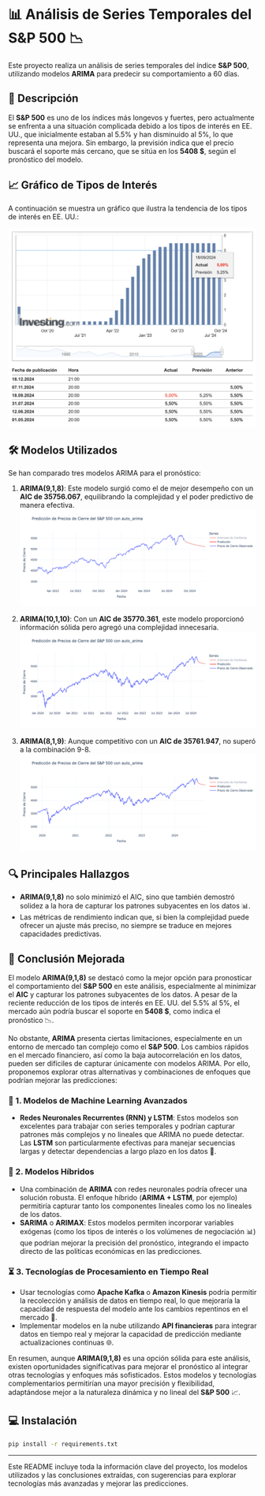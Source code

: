 

# 📊 Análisis de Series Temporales del S&P 500 📉

Este proyecto realiza un análisis de series temporales del índice **S&P 500**, utilizando modelos **ARIMA** para predecir su comportamiento a 60 días.

## 📄 Descripción

El **S&P 500** es uno de los índices más longevos y fuertes, pero actualmente se enfrenta a una situación complicada debido a los tipos de interés en EE. UU., que inicialmente estaban al 5.5% y han disminuido al 5%, lo que representa una mejora. Sin embargo, la previsión indica que el precio buscará el soporte más cercano, que se sitúa en los **5408 $**, según el pronóstico del modelo.

## 📈 Gráfico de Tipos de Interés

A continuación se muestra un gráfico que ilustra la tendencia de los tipos de interés en EE. UU.:

![Gráfico de Tipos de Interés](./tipos_i.png)

## 🛠️ Modelos Utilizados

Se han comparado tres modelos ARIMA para el pronóstico:

1. **ARIMA(9,1,8)**: Este modelo surgió como el de mejor desempeño con un **AIC de 35756.067**, equilibrando la complejidad y el poder predictivo de manera efectiva.
   ![Best Model](./newplot_best.png)

2. **ARIMA(10,1,10)**: Con un **AIC de 35770.361**, este modelo proporcionó información sólida pero agregó una complejidad innecesaria.
   ![plot1](./newplot1.png)

3. **ARIMA(8,1,9)**: Aunque competitivo con un **AIC de 35761.947**, no superó a la combinación 9-8.
   ![plot2](./newplot.png)

## 🔍 Principales Hallazgos

- **ARIMA(9,1,8)** no solo minimizó el AIC, sino que también demostró solidez a la hora de capturar los patrones subyacentes en los datos 📊.
- Las métricas de rendimiento indican que, si bien la complejidad puede ofrecer un ajuste más preciso, no siempre se traduce en mejores capacidades predictivas.

## 🚀 Conclusión Mejorada

El modelo **ARIMA(9,1,8)** se destacó como la mejor opción para pronosticar el comportamiento del **S&P 500** en este análisis, especialmente al minimizar el **AIC** y capturar los patrones subyacentes de los datos. A pesar de la reciente reducción de los tipos de interés en EE. UU. del 5.5% al 5%, el mercado aún podría buscar el soporte en **5408 $**, como indica el pronóstico 📉.

No obstante, **ARIMA** presenta ciertas limitaciones, especialmente en un entorno de mercado tan complejo como el **S&P 500**. Los cambios rápidos en el mercado financiero, así como la baja autocorrelación en los datos, pueden ser difíciles de capturar únicamente con modelos ARIMA. Por ello, proponemos explorar otras alternativas y combinaciones de enfoques que podrían mejorar las predicciones:

### 🔧 1. Modelos de Machine Learning Avanzados

- **Redes Neuronales Recurrentes (RNN) y LSTM**: Estos modelos son excelentes para trabajar con series temporales y podrían capturar patrones más complejos y no lineales que ARIMA no puede detectar. Las **LSTM** son particularmente efectivas para manejar secuencias largas y detectar dependencias a largo plazo en los datos 🔄.

### 🔗 2. Modelos Híbridos

- Una combinación de **ARIMA** con redes neuronales podría ofrecer una solución robusta. El enfoque híbrido (**ARIMA + LSTM**, por ejemplo) permitiría capturar tanto los componentes lineales como los no lineales de los datos.
- **SARIMA** o **ARIMAX**: Estos modelos permiten incorporar variables exógenas (como los tipos de interés o los volúmenes de negociación 📊) que podrían mejorar la precisión del pronóstico, integrando el impacto directo de las políticas económicas en las predicciones.

### ⏳ 3. Tecnologías de Procesamiento en Tiempo Real

- Usar tecnologías como **Apache Kafka** o **Amazon Kinesis** podría permitir la recolección y análisis de datos en tiempo real, lo que mejoraría la capacidad de respuesta del modelo ante los cambios repentinos en el mercado 🚀.
- Implementar modelos en la nube utilizando **API financieras** para integrar datos en tiempo real y mejorar la capacidad de predicción mediante actualizaciones continuas 🌐.

En resumen, aunque **ARIMA(9,1,8)** es una opción sólida para este análisis, existen oportunidades significativas para mejorar el pronóstico al integrar otras tecnologías y enfoques más sofisticados. Estos modelos y tecnologías complementarios permitirían una mayor precisión y flexibilidad, adaptándose mejor a la naturaleza dinámica y no lineal del **S&P 500** 📈.

## 💻 Instalación

```bash
pip install -r requirements.txt
```

---

Este README incluye toda la información clave del proyecto, los modelos utilizados y las conclusiones extraídas, con sugerencias para explorar tecnologías más avanzadas y mejorar las predicciones.
